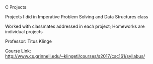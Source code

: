 C Projects

Projects I did in Imperative Problem Solving and Data Structures class

Worked with classmates addressed in each project; 
Homeworks are individual projects

Professor: Titus Klinge

Course Link:
http://www.cs.grinnell.edu/~klingeti/courses/s2017/csc161/syllabus/ 
